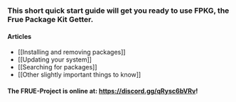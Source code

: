 ### This short quick start guide will get you ready to use FPKG, the Frue Package Kit Getter.


#### Articles
- [[Installing and removing packages]]
- [[Updating your system]]
- [[Searching for packages]]
- [[Other slightly important things to know]]

#### The FRUE-Project is online at: https://discord.gg/qRysc6bVRv!
